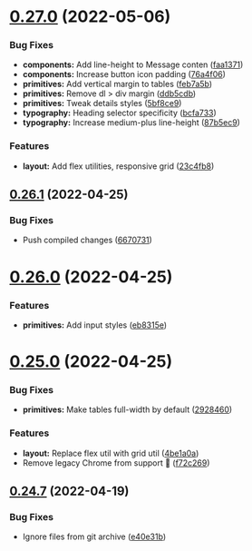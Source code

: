 # [0.27.0](https://github.com/jacecotton/tcds/compare/v0.26.1...v0.27.0) (2022-05-06)


### Bug Fixes

* **components:** Add line-height to Message conten ([faa1371](https://github.com/jacecotton/tcds/commit/faa13719bb5278d04a0803b00a21346fe71db538))
* **components:** Increase button icon padding ([76a4f06](https://github.com/jacecotton/tcds/commit/76a4f064d6806284612eaf668dcd70f0828439c7))
* **primitives:** Add vertical margin to tables ([feb7a5b](https://github.com/jacecotton/tcds/commit/feb7a5b46121e697b300148bf2ab78f7cb031ce1))
* **primitives:** Remove dl > div margin ([ddb5cdb](https://github.com/jacecotton/tcds/commit/ddb5cdbdbcae8d9ba35f5f67505a47f568204249))
* **primitives:** Tweak details styles ([5bf8ce9](https://github.com/jacecotton/tcds/commit/5bf8ce955ffcc039813dc9cad407b4c4f3de171d))
* **typography:** Heading selector specificity ([bcfa733](https://github.com/jacecotton/tcds/commit/bcfa733e467151e5c80a1ad2ba388a0484284545))
* **typography:** Increase medium-plus line-height ([87b5ec9](https://github.com/jacecotton/tcds/commit/87b5ec965c4510c993b9274b36b68431bc27eb75))


### Features

* **layout:** Add flex utilities, responsive grid ([23c4fb8](https://github.com/jacecotton/tcds/commit/23c4fb82d12886d0791f22a03d6c0f331cff8f28))



## [0.26.1](https://github.com/jacecotton/tcds/compare/v0.26.0...v0.26.1) (2022-04-25)


### Bug Fixes

* Push compiled changes ([6670731](https://github.com/jacecotton/tcds/commit/66707317c3273b4a2d22865dc671004242d19f8a))



# [0.26.0](https://github.com/jacecotton/tcds/compare/v0.25.0...v0.26.0) (2022-04-25)


### Features

* **primitives:** Add input styles ([eb8315e](https://github.com/jacecotton/tcds/commit/eb8315e469a78eae32f34e415f83b556ecaece07))



# [0.25.0](https://github.com/jacecotton/tcds/compare/v0.24.7...v0.25.0) (2022-04-25)


### Bug Fixes

* **primitives:** Make tables full-width by default ([2928460](https://github.com/jacecotton/tcds/commit/292846018d177f302259b6b698b5c595f05dcc76))


### Features

* **layout:** Replace flex util with grid util ([4be1a0a](https://github.com/jacecotton/tcds/commit/4be1a0a6170755f08025c4d70ffe5d9e1f3e2eb8))
* Remove legacy Chrome from support 🥳 ([f72c269](https://github.com/jacecotton/tcds/commit/f72c269ff3eaf4f62b6ad2d6429deab8d2a7c507))



## [0.24.7](https://github.com/jacecotton/tcds/compare/v0.24.6...v0.24.7) (2022-04-19)


### Bug Fixes

* Ignore files from git archive ([e40e31b](https://github.com/jacecotton/tcds/commit/e40e31ba6ccf2c23f9d02f7c7bc2c7d5e3ce0874))



